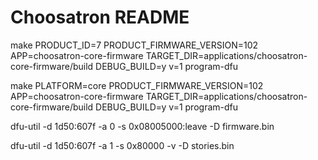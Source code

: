 # Choosatron README

make PRODUCT_ID=7 PRODUCT_FIRMWARE_VERSION=102 APP=choosatron-core-firmware TARGET_DIR=applications/choosatron-core-firmware/build DEBUG_BUILD=y v=1 program-dfu

make PLATFORM=core PRODUCT_FIRMWARE_VERSION=102 APP=choosatron-core-firmware TARGET_DIR=applications/choosatron-core-firmware/build DEBUG_BUILD=y v=1 program-dfu


dfu-util -d 1d50:607f -a 0 -s 0x08005000:leave -D firmware.bin

dfu-util -d 1d50:607f -a 1 -s 0x80000 -v -D stories.bin